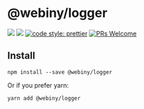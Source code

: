 # @webiny/logger
[![](https://img.shields.io/npm/dw/@webiny/logger.svg)](https://www.npmjs.com/package/@webiny/logger) 
[![](https://img.shields.io/npm/v/@webiny/logger.svg)](https://www.npmjs.com/package/@webiny/logger)
[![code style: prettier](https://img.shields.io/badge/code_style-prettier-ff69b4.svg?style=flat-square)](https://github.com/prettier/prettier)
[![PRs Welcome](https://img.shields.io/badge/PRs-welcome-brightgreen.svg?style=flat-square)](http://makeapullrequest.com)

## Install
```
npm install --save @webiny/logger
```

Or if you prefer yarn: 
```
yarn add @webiny/logger
```
